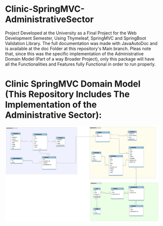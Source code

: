 # Clinic-SpringMVC-AdministrativeSector
Project Developed at the University as a Final Project for the Web Development Semester, Using Thymeleaf, SpringMVC and SpringBoot Validation Library. The full documentation was made with JavaAutoDoc and is available at the doc Folder at this repository's Main branch. Pleas note that, since this was the specific implementation of the Administrative Domain Model (Part of a way Broader Project), only this package will have all the Functionalities and Features fully Functional in order to run properly.

# Clinic SpringMVC Domain Model (This Repository Includes The Implementation of the Administrative Sector):

![alt text](https://github.com/CarlosLaurine/Clinic-SpringMVC-AdministrativeSector/blob/main/Clinic_FullDomainModel(Complete%20Original%20Project).png?raw=true)

